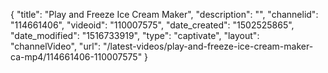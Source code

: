 {
    "title": "Play and Freeze Ice Cream Maker",
    "description": "",
    "channelid": "114661406",
    "videoid": "110007575",
    "date_created": "1502525865",
    "date_modified": "1516733919",
    "type": "captivate",
    "layout": "channelVideo",
    "url": "\/latest-videos\/play-and-freeze-ice-cream-maker-ca-mp4\/114661406-110007575"
}
